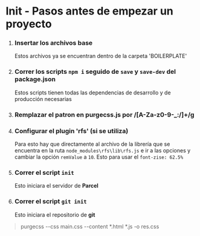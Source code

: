 # Init - Pasos antes de empezar un proyecto

1. ### **Insertar los archivos base**
    Estos archivos ya se encuentran dentro de la carpeta 'BOILERPLATE'
2. ### **Correr los scripts `npm i` seguido de `save` y `save-dev` del package.json**
    Estos scripts tienen todas las dependencias de desarrollo y de producción necesarias  
3. ### Remplazar el patron en purgecss.js por /[A-Za-z0-9-_:\/]+/g    
3. ### **Configurar el plugin 'rfs' (si se utiliza)**
    Para esto hay que directamente al archivo de la librería que se encuentra en la ruta `node_modules\rfs\lib\rfs.js` e ir a las opciones y cambiar la opción `remValue` a `10`. Esto para usar el `font-zise: 62.5%`
4. ### **Correr el script `init`**
    Esto iniciara el servidor de **Parcel**
5. ### **Correr el script `git init`**
    Esto iniciara el repositorio de **git**

>    purgecss --css main.css --content *.html *.js -o res.css